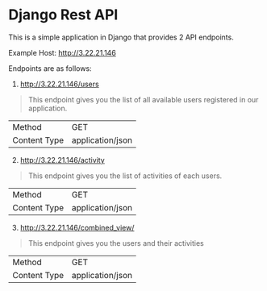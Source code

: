 # Django Rest API 
This is a simple application in Django that provides 2 API endpoints.

Example Host: http://3.22.21.146

Endpoints are as  follows:

1. http://3.22.21.146/users

> This endpoint gives you the list of all available users registered in
> our  application.

|  |  |
|--|--|
| Method | GET |
| Content Type | application/json |


2. http://3.22.21.146/activity

> This endpoint gives you the list of activities of each users.

|  |  |
|--|--|
| Method | GET |
| Content Type | application/json |

3. http://3.22.21.146/combined_view/

>This endpoint gives you the users and their activities

|  |  |
|--|--|
| Method | GET |
| Content Type | application/json |



